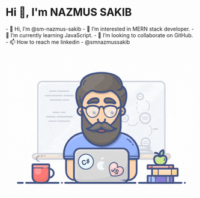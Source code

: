 <h1> Hi 👋, I'm NAZMUS SAKIB </h1>
- 👋 Hi, I’m @sm-nazmus-sakib
- 👀 I’m interested in MERN stack developer.
- 🌱 I’m currently learning JavaScript.
- 💞️ I’m looking to collaborate on GitHub.
- 📫 How to reach me linkedin - @smnazmussakib
<p> <img align="right" src="https://github.com/sm-nazmus-sakib/sm-nazmus-sakib/blob/main/developer.gif" alt="developer" width="500px" style="max-width: 100%;" > </p>

<!---
sm-nazmus-sakib/sm-nazmus-sakib is a ✨ special ✨ repository because its `README.md` (this file) appears on your GitHub profile.
You can click the Preview link to take a look at your changes.
--->
